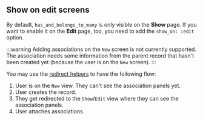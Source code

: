 ## Show on edit screens

By default, `has_and_belongs_to_many` is only visible on the **Show** page. If you want to enable it on the **Edit** page, too, you need to add the `show_on: :edit` option.

:::warning
  Adding associations on the `New` screen is not currently supported. The association needs some information from the parent record that hasn't been created yet (because the user is on the `New` screen).
:::

You may use the [redirect helpers](./../resources#customize-what-happens-after-record-is-created-edited) to have the following flow:

1. User is on the `New` view. They can't see the association panels yet.
1. User creates the record.
1. They get redirected to the `Show`/`Edit` view where they can see the association panels.
1. User attaches associations.